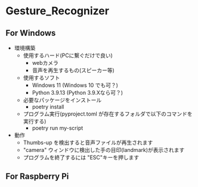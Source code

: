 # Gesture_Recognizer

## For Windows
* 環境構築
  * 使用するハード(PCに繋ぐだけで良い)
    * webカメラ
    * 音声を再生するもの(スピーカー等)
  * 使用するソフト
    * Windows 11 (Windows 10 でも可？)
    * Python 3.9.13 (Python 3.9.Xなら可？)
  * 必要なパッケージをインストール
    * poetry install
  * プログラム実行(pyproject.toml が存在するフォルダで以下のコマンドを実行する)
    * poetry run my-script
* 動作
  * Thumbs-up を検出すると音声ファイルが再生されます
  * "camera" ウィンドウに検出した手の目印(landmark)が表示されます
  * プログラムを終了するには "ESC"キーを押します

## For Raspberry Pi
